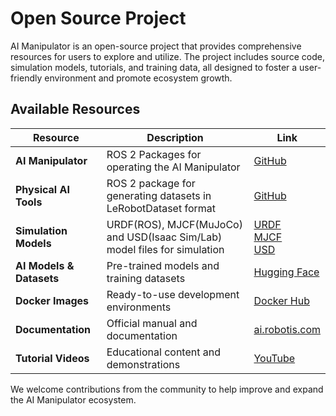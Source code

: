 # Open Source Project

AI Manipulator is an open-source project that provides comprehensive resources for users to explore and utilize. The project includes source code, simulation models, tutorials, and training data, all designed to foster a user-friendly environment and promote ecosystem growth.

## Available Resources

| Resource | Description | Link |
|----------|-------------|------|
| **AI Manipulator** | ROS 2 Packages for operating the AI Manipulator | [GitHub](https://github.com/ROBOTIS-GIT/open_manipulator) |
| **Physical AI Tools** | ROS 2 package for generating datasets in LeRobotDataset format | [GitHub](https://github.com/ROBOTIS-GIT/physical_ai_tools) |
| **Simulation Models** | URDF(ROS), MJCF(MuJoCo) and USD(Isaac Sim/Lab) model files for simulation | [URDF](https://github.com/ROBOTIS-GIT/open_manipulator/tree/main/open_manipulator_description/urdf)<br>[MJCF](https://github.com/ROBOTIS-GIT/robotis_mujoco_menagerie)<br>[USD](https://github.com/ROBOTIS-GIT/robotis_lab/tree/main/source/robotis_lab/data/robots) |
| **AI Models & Datasets** | Pre-trained models and training datasets | [Hugging Face](https://huggingface.co/ROBOTIS) |
| **Docker Images** | Ready-to-use development environments | [Docker Hub](https://hub.docker.com/r/robotis/ros/tags) |
| **Documentation** | Official manual and documentation | [ai.robotis.com](https://ai.robotis.com) |
| **Tutorial Videos** | Educational content and demonstrations | [YouTube](https://www.youtube.com/@ROBOTISOpenSourceTeam) |

We welcome contributions from the community to help improve and expand the AI Manipulator ecosystem.
